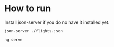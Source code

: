 # How to run

Install [json-server](https://github.com/typicode/json-server) if you do no have it installed yet.

```json-server ./flights.json```

```ng serve```